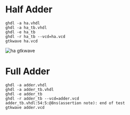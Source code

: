 # Half Adder
```console
ghdl -a ha.vhdl
ghdl -a ha_tb.vhdl
ghdl -e ha_tb
ghdl -r ha_tb --vcd=ha.vcd
gtkwave ha.vcd
```
![ha gtkwave](https://drive.google.com/file/d/1-vFuhCmrOQsaHQrwuSbyPeApStaXz7da/view?usp=drive_link)

# Full Adder
```console
ghdl -a adder.vhdl
ghdl -a adder_tb.vhdl
ghdl -e adder_tb
ghdl -r adder_tb --vcd=adder.vcd
adder_tb.vhdl:54:5:@8ns(assertion note): end of test
gtkwave adder.vcd
